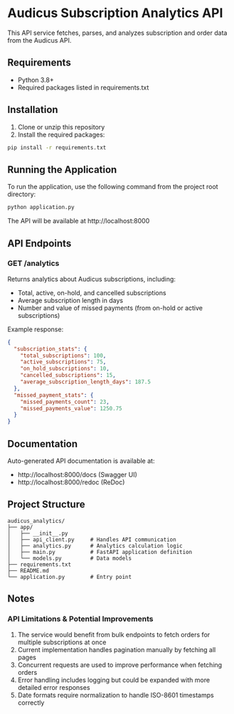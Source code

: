 # Audicus Subscription Analytics API

This API service fetches, parses, and analyzes subscription and order data from the Audicus API.

## Requirements

- Python 3.8+
- Required packages listed in requirements.txt

## Installation

1. Clone or unzip this repository
2. Install the required packages:

```bash
pip install -r requirements.txt
```

## Running the Application

To run the application, use the following command from the project root directory:

```bash
python application.py
```

The API will be available at http://localhost:8000

## API Endpoints

### GET /analytics

Returns analytics about Audicus subscriptions, including:
- Total, active, on-hold, and cancelled subscriptions
- Average subscription length in days
- Number and value of missed payments (from on-hold or active subscriptions)

Example response:
```json
{
  "subscription_stats": {
    "total_subscriptions": 100,
    "active_subscriptions": 75,
    "on_hold_subscriptions": 10,
    "cancelled_subscriptions": 15,
    "average_subscription_length_days": 187.5
  },
  "missed_payment_stats": {
    "missed_payments_count": 23,
    "missed_payments_value": 1250.75
  }
}
```

## Documentation

Auto-generated API documentation is available at:
- http://localhost:8000/docs (Swagger UI)
- http://localhost:8000/redoc (ReDoc)

## Project Structure

```
audicus_analytics/
├── app/
│   ├── __init__.py
│   ├── api_client.py     # Handles API communication
│   ├── analytics.py      # Analytics calculation logic
│   ├── main.py           # FastAPI application definition
│   └── models.py         # Data models
├── requirements.txt
├── README.md
└── application.py        # Entry point
```

## Notes

### API Limitations & Potential Improvements

1. The service would benefit from bulk endpoints to fetch orders for multiple subscriptions at once
2. Current implementation handles pagination manually by fetching all pages
3. Concurrent requests are used to improve performance when fetching orders
4. Error handling includes logging but could be expanded with more detailed error responses
5. Date formats require normalization to handle ISO-8601 timestamps correctly
